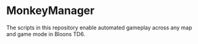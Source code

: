 # MonkeyManager
The scripts in this repository enable automated gameplay across any map and game mode in Bloons TD6.
